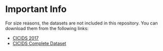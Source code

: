 # Important Info

For size reasons, the datasets are not included in this repository. You can download them from the following links:

- [CICIDS 2017](https://www.kaggle.com/datasets/chethuhn/network-intrusion-dataset)
- [CICIDS Complete Dataset](https://www.kaggle.com/datasets/dhoogla/cicidscollection?resource=download)